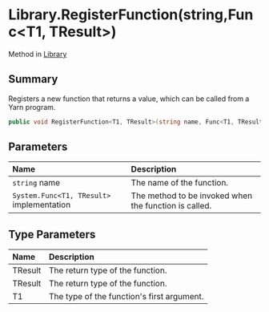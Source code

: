 # Library.RegisterFunction(string,Func<T1, TResult>)

Method in [Library](/docs/api/csharp/yarn.library.md)

## Summary


Registers a new function that returns a value, which can be
called from a Yarn program.


```csharp
public void RegisterFunction<T1, TResult>(string name, Func<T1, TResult> implementation)
```

## Parameters

|Name|Description|
|:---|:---|
|`string` name|The name of the function.|
|`System.Func<T1, TResult>` implementation|The method to be invoked when the function is called.|

## Type Parameters

|Name|Description|
|:---|:---|
|TResult|The return type of the function.|
|TResult|The return type of the function.|
|T1|The type of the function's first argument.|

